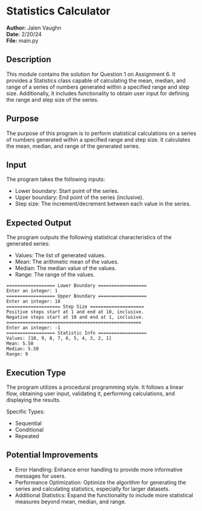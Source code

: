 # Statistics Calculator

**Author:** Jalen Vaughn  
**Date:** 2/20/24  
**File:** main.py

## Description

This module contains the solution for Question 1 on Assignment 6. It provides a Statistics class capable of calculating
the mean, median, and range of a series of numbers generated within a specified range and step size. Additionally, it
includes functionality to obtain user input for defining the range and step size of the series.

## Purpose

The purpose of this program is to perform statistical calculations on a series of numbers generated within a specified
range and step size. It calculates the mean, median, and range of the generated series.

## Input

The program takes the following inputs:

- Lower boundary: Start point of the series.
- Upper boundary: End point of the series (inclusive).
- Step size: The increment/decrement between each value in the series.

## Expected Output

The program outputs the following statistical characteristics of the generated series:

- Values: The list of generated values.
- Mean: The arithmetic mean of the values.
- Median: The median value of the values.
- Range: The range of the values.

```
================== Lower Boundary ==================
Enter an integer: 1
================== Upper Boundary ==================
Enter an integer: 10
==================== Step Size ====================
Positive steps start at 1 and end at 10, inclusive.
Negative steps start at 10 and end at 1, inclusive.
==================================================
Enter an integer: -1
================== Statistic Info ==================
Values: [10, 9, 8, 7, 6, 5, 4, 3, 2, 1]
Mean: 5.50
Median: 5.50
Range: 9
```

## Execution Type

The program utilizes a procedural programming style. It follows a linear flow, obtaining user input, validating it,
performing calculations, and displaying the results.

Specific Types:
- Sequential
- Conditional
- Repeated

## Potential Improvements

- Error Handling: Enhance error handling to provide more informative messages for users.
- Performance Optimization: Optimize the algorithm for generating the series and calculating statistics, especially for
  larger datasets.
- Additional Statistics: Expand the functionality to include more statistical measures beyond mean, median, and range.
